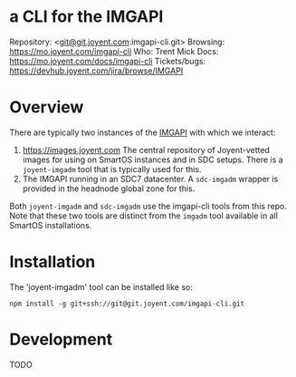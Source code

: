 <!--
    This Source Code Form is subject to the terms of the Mozilla Public
    License, v. 2.0. If a copy of the MPL was not distributed with this
    file, You can obtain one at http://mozilla.org/MPL/2.0/.
-->

<!--
    Copyright (c) 2014, Joyent, Inc.
-->

# a CLI for the IMGAPI

Repository: <git@git.joyent.com:imgapi-cli.git>
Browsing: <https://mo.joyent.com/imgapi-cli>
Who: Trent Mick
Docs: <https://mo.joyent.com/docs/imgapi-cli>
Tickets/bugs: <https://devhub.joyent.com/jira/browse/IMGAPI>


# Overview

There are typically two instances of the
[IMGAPI](https://mo.joyent.com/docs/imgapi/master/) with which we interact:

1. <https://images.joyent.com> The central repository of Joyent-vetted images
   for using on SmartOS instances and in SDC setups. There is a `joyent-imgadm`
   tool that is typically used for this.
2. The IMGAPI running in an SDC7 datacenter. A `sdc-imgadm` wrapper is provided
   in the headnode global zone for this.

Both `joyent-imgadm` and `sdc-imgadm` use the imgapi-cli tools from this repo.
Note that these two tools are distinct from the `imgadm` tool available in all
SmartOS installations.


# Installation

The 'joyent-imgadm' tool can be installed like so:

    npm install -g git+ssh://git@git.joyent.com/imgapi-cli.git


# Development

TODO
